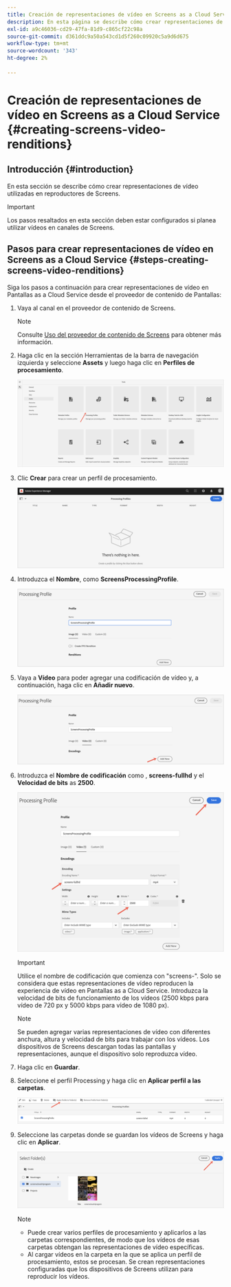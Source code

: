 ```yaml
---
title: Creación de representaciones de vídeo en Screens as a Cloud Service
description: En esta página se describe cómo crear representaciones de vídeo en Pantallas as a Cloud Service.
exl-id: a9c46036-cd29-47fa-81d9-c865cf22c98a
source-git-commit: d361ddc9a50a543cd1d5f260c09920c5a9d6d675
workflow-type: tm+mt
source-wordcount: '343'
ht-degree: 2%

---
```


# Creación de representaciones de vídeo en Screens as a Cloud Service {#creating-screens-video-renditions}

## Introducción {#introduction}

En esta sección se describe cómo crear representaciones de vídeo utilizadas en reproductores de Screens.

>[!IMPORTANT]
>Los pasos resaltados en esta sección deben estar configurados si planea utilizar vídeos en canales de Screens.

## Pasos para crear representaciones de vídeo en Screens as a Cloud Service {#steps-creating-screens-video-renditions}

Siga los pasos a continuación para crear representaciones de vídeo en Pantallas as a Cloud Service desde el proveedor de contenido de Pantallas:

1. Vaya al canal en el proveedor de contenido de Screens.

   >[!NOTE]
   >Consulte [Uso del proveedor de contenido de Screens](https://experienceleague.adobe.com/docs/experience-manager-cloud-service/content/screens-as-cloud-service/configure-screens-cloud/using-screens-content-provider.html?lang=en#screens-content-provider) para obtener más información.

1. Haga clic en la sección Herramientas de la barra de navegación izquierda y seleccione **Assets** y luego haga clic en **Perfiles de procesamiento**.

   ![Haga clic en Perfiles de procesamiento](/help/screens-cloud/assets/configure/screens-cp-3.png)

1. Clic **Crear** para crear un perfil de procesamiento.

   ![Haga clic en Crear](/help/screens-cloud/assets/configure/screens-video-2.png)

1. Introduzca el **Nombre**, como **ScreensProcessingProfile**.

   ![](/help/screens-cloud/assets/configure/screens-video-3.png)

1. Vaya a **Vídeo** para poder agregar una codificación de vídeo y, a continuación, haga clic en **Añadir nuevo**.

   ![](/help/screens-cloud/assets/configure/screens-video-4a.png)

1. Introduzca el **Nombre de codificación** como , **screens-fullhd** y el **Velocidad de bits** as **2500**.

   ![](/help/screens-cloud/assets/configure/screens-video-4.png)

   >[!IMPORTANT]
   >Utilice el nombre de codificación que comienza con &quot;screens-&quot;. Solo se considera que estas representaciones de vídeo reproducen la experiencia de vídeo en Pantallas as a Cloud Service. Introduzca la velocidad de bits de funcionamiento de los vídeos (2500 kbps para vídeo de 720 px y 5000 kbps para vídeo de 1080 px).

   >[!NOTE]
   >Se pueden agregar varias representaciones de vídeo con diferentes anchura, altura y velocidad de bits para trabajar con los vídeos. Los dispositivos de Screens descargan todas las pantallas y representaciones, aunque el dispositivo solo reproduzca vídeo.

1. Haga clic en **Guardar**.

1. Seleccione el perfil Processing y haga clic en **Aplicar perfil a las carpetas**.

   ![Aplicar perfil a la carpeta](/help/screens-cloud/assets/configure/screens-video-5.png)

1. Seleccione las carpetas donde se guardan los vídeos de Screens y haga clic en **Aplicar**.

   ![Haga clic en Aplicar](/help/screens-cloud/assets/configure/screens-video-6.png)

   >[!NOTE]
   >
   >* Puede crear varios perfiles de procesamiento y aplicarlos a las carpetas correspondientes, de modo que los vídeos de esas carpetas obtengan las representaciones de vídeo específicas.
   >* Al cargar vídeos en la carpeta en la que se aplica un perfil de procesamiento, estos se procesan. Se crean representaciones configuradas que los dispositivos de Screens utilizan para reproducir los vídeos.
